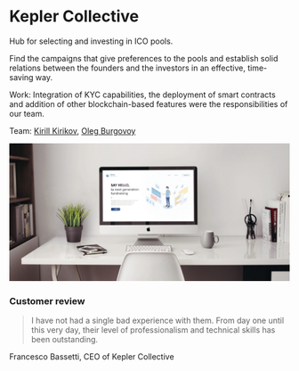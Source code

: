 # Kepler Collective

Hub for selecting and investing in ICO pools.

Find the campaigns that give preferences to the pools and establish solid relations between the founders and the investors in an effective, time-saving way.

Work: Integration of KYC capabilities, the deployment of smart contracts and addition of other blockchain-based features were the responsibilities of our team.

Team: [Kirill Kirikov](../organization/credentials-wip/kirill-kirikov.md), [Oleg Burgovoy](../organization/credentials-wip/oleg-bugrovoy.md)

![](../.gitbook/assets/image%20%283%29.png)

### Customer review

> I have not had a single bad experience with them. From day one until this very day, their level of professionalism and technical skills has been outstanding.

Francesco Bassetti, CEO of Kepler Collective

